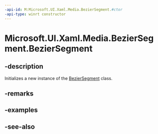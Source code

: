 ```yaml
---
-api-id: M:Microsoft.UI.Xaml.Media.BezierSegment.#ctor
-api-type: winrt constructor
---
```


<!-- Method syntax
public BezierSegment()
-->

# Microsoft.UI.Xaml.Media.BezierSegment.BezierSegment

## -description
Initializes a new instance of the [BezierSegment](beziersegment.md) class.

## -remarks

## -examples

## -see-also
